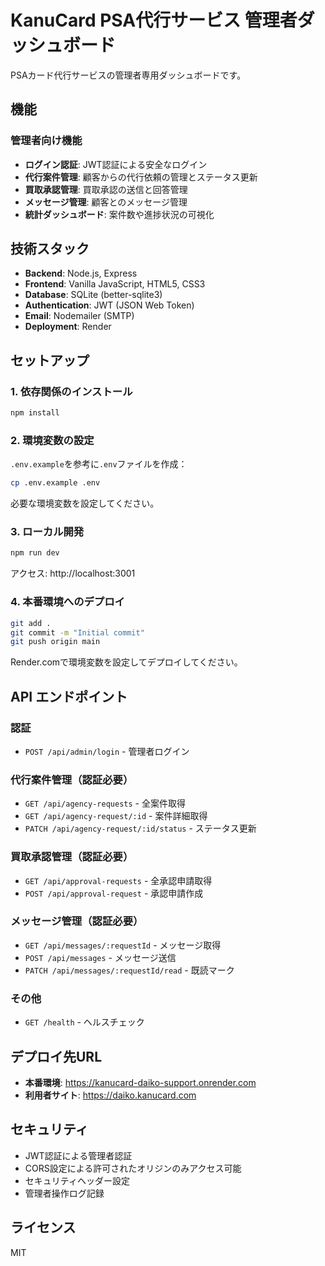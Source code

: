 # KanuCard PSA代行サービス 管理者ダッシュボード

PSAカード代行サービスの管理者専用ダッシュボードです。

## 機能

### 管理者向け機能
- **ログイン認証**: JWT認証による安全なログイン
- **代行案件管理**: 顧客からの代行依頼の管理とステータス更新
- **買取承認管理**: 買取承認の送信と回答管理
- **メッセージ管理**: 顧客とのメッセージ管理
- **統計ダッシュボード**: 案件数や進捗状況の可視化

## 技術スタック

- **Backend**: Node.js, Express
- **Frontend**: Vanilla JavaScript, HTML5, CSS3
- **Database**: SQLite (better-sqlite3)
- **Authentication**: JWT (JSON Web Token)
- **Email**: Nodemailer (SMTP)
- **Deployment**: Render

## セットアップ

### 1. 依存関係のインストール

```bash
npm install
```

### 2. 環境変数の設定

`.env.example`を参考に`.env`ファイルを作成：

```bash
cp .env.example .env
```

必要な環境変数を設定してください。

### 3. ローカル開発

```bash
npm run dev
```

アクセス: http://localhost:3001

### 4. 本番環境へのデプロイ

```bash
git add .
git commit -m "Initial commit"
git push origin main
```

Render.comで環境変数を設定してデプロイしてください。

## API エンドポイント

### 認証
- `POST /api/admin/login` - 管理者ログイン

### 代行案件管理（認証必要）
- `GET /api/agency-requests` - 全案件取得
- `GET /api/agency-request/:id` - 案件詳細取得
- `PATCH /api/agency-request/:id/status` - ステータス更新

### 買取承認管理（認証必要）
- `GET /api/approval-requests` - 全承認申請取得
- `POST /api/approval-request` - 承認申請作成

### メッセージ管理（認証必要）
- `GET /api/messages/:requestId` - メッセージ取得
- `POST /api/messages` - メッセージ送信
- `PATCH /api/messages/:requestId/read` - 既読マーク

### その他
- `GET /health` - ヘルスチェック

## デプロイ先URL

- **本番環境**: https://kanucard-daiko-support.onrender.com
- **利用者サイト**: https://daiko.kanucard.com

## セキュリティ

- JWT認証による管理者認証
- CORS設定による許可されたオリジンのみアクセス可能
- セキュリティヘッダー設定
- 管理者操作ログ記録

## ライセンス

MIT

